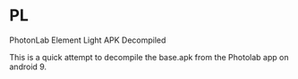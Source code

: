 # PL
PhotonLab Element Light APK Decompiled

This is a quick attempt to decompile the base.apk from the Photolab app on android 9.
